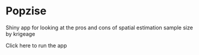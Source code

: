 # Popzise
Shiny app for looking at the pros and cons of spatial estimation sample size by krigeage

Click here to run the app
